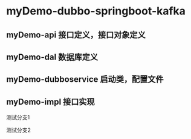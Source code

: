 # myDemo-dubbo-springboot-kafka

## myDemo-api 接口定义，接口对象定义


## myDemo-dal 数据库定义


## myDemo-dubboservice 启动类，配置文件


## myDemo-impl 接口实现

测试分支1

测试分支2
